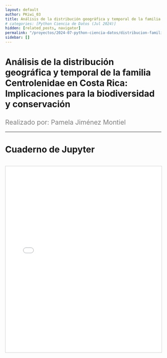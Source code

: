 ```yaml
---
layout: default
author: PKiwi_03
title: Análisis de la distribución geográfica y temporal de la familia Centrolenidae en Costa Rica Implicaciones para la biodiversidad y conservación
# categories: [Python Ciencia de Datos (Jul 2024)]
hidden: [related_posts, navigator]
permalink: "/proyectos/2024-07-python-ciencia-datos/distribucion-familia-centrolenidae.html"
sidebar: []
---
```


# Análisis de la distribución geográfica y temporal de la familia Centrolenidae en Costa Rica: Implicaciones para la biodiversidad y conservación
<h2 style="color: gray; font-weight: normal;">
Realizado por: Pamela Jiménez Montiel
</h2>

---
# Cuaderno de Jupyter

<br>

<iframe 
    src="/assets/html/2024-07-python/pamela_jimenez.html" 
    width="100%" 
    height="600" 
    style="border: 1px solid #ccc;"
></iframe>
